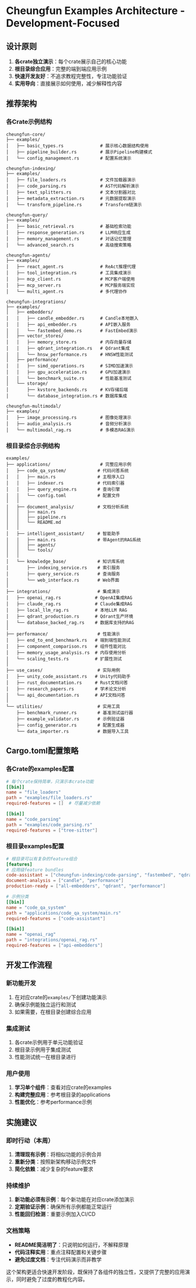 # Cheungfun Examples Architecture - Development-Focused

## 设计原则

1. **各crate独立演示**：每个crate展示自己的核心功能
2. **根目录综合应用**：完整的端到端应用示例
3. **快速开发友好**：不追求教程完整性，专注功能验证
4. **实用导向**：直接展示如何使用，减少解释性内容

## 推荐架构

### 各Crate示例结构

```
cheungfun-core/
├── examples/
│   ├── basic_types.rs              # 展示核心数据结构使用
│   ├── pipeline_builder.rs         # 展示Pipeline构建模式
│   └── config_management.rs        # 配置系统演示

cheungfun-indexing/
├── examples/
│   ├── file_loaders.rs             # 文件加载器演示
│   ├── code_parsing.rs             # AST代码解析演示
│   ├── text_splitters.rs           # 文本分割器对比
│   ├── metadata_extraction.rs      # 元数据提取演示
│   └── transform_pipeline.rs       # Transform链演示

cheungfun-query/
├── examples/
│   ├── basic_retrieval.rs          # 基础检索功能
│   ├── response_generation.rs      # LLM响应生成
│   ├── memory_management.rs        # 对话记忆管理
│   └── advanced_search.rs          # 高级搜索策略

cheungfun-agents/
├── examples/
│   ├── react_agent.rs              # ReAct推理代理
│   ├── tool_integration.rs         # 工具集成演示
│   ├── mcp_client.rs               # MCP客户端使用
│   ├── mcp_server.rs               # MCP服务端实现
│   └── multi_agent.rs              # 多代理协作

cheungfun-integrations/
├── examples/
│   ├── embedders/
│   │   ├── candle_embedder.rs      # Candle本地嵌入
│   │   ├── api_embedder.rs         # API嵌入服务
│   │   └── fastembed_demo.rs       # FastEmbed演示
│   ├── vector_stores/
│   │   ├── memory_store.rs         # 内存向量存储
│   │   ├── qdrant_integration.rs   # Qdrant集成
│   │   └── hnsw_performance.rs     # HNSW性能测试
│   ├── performance/
│   │   ├── simd_operations.rs      # SIMD加速演示
│   │   ├── gpu_acceleration.rs     # GPU加速演示
│   │   └── benchmark_suite.rs      # 性能基准测试
│   └── storage/
│       ├── kvstore_backends.rs     # KV存储后端
│       └── database_integration.rs # 数据库集成

cheungfun-multimodal/
├── examples/
│   ├── image_processing.rs         # 图像处理演示
│   ├── audio_analysis.rs           # 音频分析演示
│   └── multimodal_rag.rs           # 多模态RAG演示
```

### 根目录综合示例结构

```
examples/
├── applications/                   # 完整应用示例
│   ├── code_qa_system/            # 代码问答系统
│   │   ├── main.rs                # 主程序入口
│   │   ├── indexer.rs             # 代码索引器
│   │   ├── query_engine.rs        # 查询引擎
│   │   └── config.toml            # 配置文件
│   │
│   ├── document_analysis/         # 文档分析系统
│   │   ├── main.rs
│   │   ├── pipeline.rs
│   │   └── README.md
│   │
│   ├── intelligent_assistant/     # 智能助手
│   │   ├── main.rs                # 带Agent的RAG系统
│   │   ├── agents/
│   │   └── tools/
│   │
│   └── knowledge_base/            # 知识库系统
│       ├── indexing_service.rs    # 索引服务
│       ├── query_service.rs       # 查询服务
│       └── web_interface.rs       # Web界面
│
├── integrations/                  # 集成演示
│   ├── openai_rag.rs             # OpenAI集成RAG
│   ├── claude_rag.rs             # Claude集成RAG
│   ├── local_llm_rag.rs          # 本地LLM RAG
│   ├── qdrant_production.rs      # Qdrant生产环境
│   └── database_backed_rag.rs    # 数据库支持的RAG
│
├── performance/                   # 性能演示
│   ├── end_to_end_benchmark.rs   # 端到端性能测试
│   ├── component_comparison.rs   # 组件性能对比
│   ├── memory_usage_analysis.rs  # 内存使用分析
│   └── scaling_tests.rs          # 扩展性测试
│
├── use_cases/                     # 实际用例
│   ├── unity_code_assistant.rs   # Unity代码助手
│   ├── rust_documentation.rs     # Rust文档问答
│   ├── research_papers.rs        # 学术论文分析
│   └── api_documentation.rs      # API文档问答
│
└── utilities/                     # 实用工具
    ├── benchmark_runner.rs        # 基准测试运行器
    ├── example_validator.rs       # 示例验证器
    ├── config_generator.rs        # 配置生成器
    └── data_importer.rs           # 数据导入工具
```

## Cargo.toml配置策略

### 各Crate的examples配置
```toml
# 每个crate保持简单，只演示本crate功能
[[bin]]
name = "file_loaders"
path = "examples/file_loaders.rs"
required-features = []  # 尽量减少依赖

[[bin]]
name = "code_parsing"
path = "examples/code_parsing.rs"
required-features = ["tree-sitter"]
```

### 根目录examples配置
```toml
# 根目录可以有复杂的feature组合
[features]
# 应用级feature bundles
code-assistant = ["cheungfun-indexing/code-parsing", "fastembed", "qdrant"]
document-analysis = ["candle", "performance"]
production-ready = ["all-embedders", "qdrant", "performance"]

# 示例分类
[[bin]]
name = "code_qa_system"
path = "applications/code_qa_system/main.rs"
required-features = ["code-assistant"]

[[bin]]
name = "openai_rag"
path = "integrations/openai_rag.rs"
required-features = ["api-embedders"]
```

## 开发工作流程

### 新功能开发
1. 在对应crate的`examples/`下创建功能演示
2. 确保示例能独立运行和测试
3. 如果需要，在根目录创建综合应用

### 集成测试
1. 各crate示例用于单元功能验证
2. 根目录示例用于集成测试
3. 性能测试统一在根目录进行

### 用户使用
1. **学习单个组件**：查看对应crate的examples
2. **构建完整应用**：参考根目录的applications
3. **性能优化**：参考performance示例

## 实施建议

### 即时行动（本周）
1. **清理现有示例**：将相似功能的示例合并
2. **重新分类**：按照新架构移动示例文件
3. **简化依赖**：减少复杂的feature要求

### 持续维护
1. **新功能必须有示例**：每个新功能在对应crate添加演示
2. **定期验证示例**：确保所有示例都能正常运行
3. **性能回归检测**：重要示例加入CI/CD

### 文档策略
- **README简洁明了**：只说明如何运行，不解释原理
- **代码注释实用**：重点注释配置和关键步骤
- **避免过度文档**：专注代码演示而非教学

这个架构更适合快速开发阶段，既保持了各组件的独立性，又提供了完整的应用演示，同时避免了过度的教程化内容。
